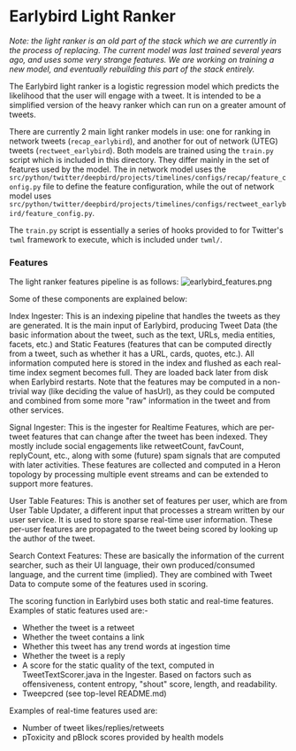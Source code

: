 # Earlybird Light Ranker

*Note: the light ranker is an old part of the stack which we are currently in the process of replacing.
The current model was last trained several years ago, and uses some very strange features.
We are working on training a new model, and eventually rebuilding this part of the stack entirely.*

The Earlybird light ranker is a logistic regression model which predicts the likelihood that the user will engage with a
tweet.
It is intended to be a simplified version of the heavy ranker which can run on a greater amount of tweets.

There are currently 2 main light ranker models in use: one for ranking in network tweets (`recap_earlybird`), and
another for
out of network (UTEG) tweets (`rectweet_earlybird`). Both models are trained using the `train.py` script which is
included in this directory. They differ mainly in the set of features
used by the model.
The in network model uses
the `src/python/twitter/deepbird/projects/timelines/configs/recap/feature_config.py` file to define the
feature configuration, while the
out of network model uses `src/python/twitter/deepbird/projects/timelines/configs/rectweet_earlybird/feature_config.py`.

The `train.py` script is essentially a series of hooks provided to for Twitter's `twml` framework to execute,
which is included under `twml/`.

### Features

The light ranker features pipeline is as follows:
![earlybird_features.png](earlybird_features.png)

Some of these components are explained below:

Index Ingester: This is an indexing pipeline that handles the tweets as they are generated. It is the main input of Earlybird, producing Tweet Data (the basic information about the tweet, such as the text, URLs, media entities, facets, etc.) and Static Features (features that can be computed directly from a tweet, such as whether it has a URL, cards, quotes, etc.). All information computed here is stored in the index and flushed as each real-time index segment becomes full. They are loaded back later from disk when Earlybird restarts. Note that the features may be computed in a non-trivial way (like deciding the value of hasUrl), as they could be computed and combined from some more "raw" information in the tweet and from other services.

Signal Ingester: This is the ingester for Realtime Features, which are per-tweet features that can change after the tweet has been indexed. They mostly include social engagements like retweetCount, favCount, replyCount, etc., along with some (future) spam signals that are computed with later activities. These features are collected and computed in a Heron topology by processing multiple event streams and can be extended to support more features.

User Table Features: This is another set of features per user, which are from User Table Updater, a different input that processes a stream written by our user service. It is used to store sparse real-time user information. These per-user features are propagated to the tweet being scored by looking up the author of the tweet.

Search Context Features: These are basically the information of the current searcher, such as their UI language, their own produced/consumed language, and the current time (implied). They are combined with Tweet Data to compute some of the features used in scoring.

The scoring function in Earlybird uses both static and real-time features. Examples of static features used are:- 

- Whether the tweet is a retweet
- Whether the tweet contains a link
- Whether this tweet has any trend words at ingestion time
- Whether the tweet is a reply
- A score for the static quality of the text, computed in TweetTextScorer.java in the Ingester. Based on factors such as offensiveness, content entropy, "shout" score, length, and readability.
- Tweepcred (see top-level README.md)

Examples of real-time features used are:

- Number of tweet likes/replies/retweets
- pToxicity and pBlock scores provided by health models

